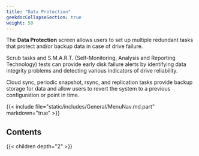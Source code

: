 ```yaml
---
title: "Data Protection"
geekdocCollapseSection: true
weight: 50
---
```


The **Data Protection** screen allows users to set up multiple redundant tasks that protect and/or backup data in case of drive failure. 

Scrub tasks and S.M.A.R.T. (Self-Monitoring, Analysis and Reporting Technology) tests can provide early disk failure alerts by identifying data integrity problems and detecting various indicators of drive reliability.

Cloud sync, periodic snapshot, rsync, and replication tasks provide backup storage for data and allow users to revert the system to a previous configuration or point in time.

{{< include file="static/includes/General/MenuNav.md.part" markdown="true" >}}

## Contents

{{< children depth="2" >}}
